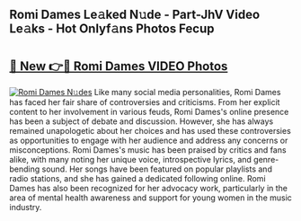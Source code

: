 ## Romi Dames Le𝚊ked N𝚞de - Part-JhV Video Le𝚊ks - Hot Onlyf𝚊ns Photos Fecup

# <h2><a href="http://ab78689.deff.icu/?id=Romi+Dames">🔗 New 👉🔴 Romi Dames VIDEO Photos</a></h2>

[![Romi Dames N𝚞des](https://i.imgur.com/rIISA9y.gif)](http://ab78689.deff.icu/?id=Romi+Dames)
Like many social media personalities, Romi Dames has faced her fair share of controversies and criticisms. From her explicit content to her involvement in various feuds, Romi Dames's online presence has been a subject of debate and discussion. However, she has always remained unapologetic about her choices and has used these controversies as opportunities to engage with her audience and address any concerns or misconceptions. Romi Dames's music has been praised by critics and fans alike, with many noting her unique voice, introspective lyrics, and genre-bending sound. Her songs have been featured on popular playlists and radio stations, and she has gained a dedicated following online. Romi Dames has also been recognized for her advocacy work, particularly in the area of mental health awareness and support for young women in the music industry.
